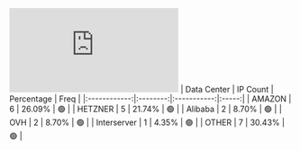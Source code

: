 ![Diagramm](https://github.com/obajay/StateSync-snapshots/blob/main/Projects/Medibloc/1/README.md)
| Data Center | IP Count | Percentage | Freq |
|:------------:|:--------:|:-----------:|:-----:|
| AMAZON | 6 | 26.09% | 🟢 |
| HETZNER | 5 | 21.74% | 🟢 |
| Alibaba | 2 | 8.70% | 🟢 |
| OVH | 2 | 8.70% | 🟢 |
| Interserver | 1 | 4.35% | 🟢 |
| OTHER | 7 | 30.43% | 🟢 |